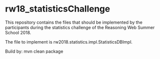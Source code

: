 # rw18_statisticsChallenge
This repository contains the files that should be implemented by the participants during the statistics challenge of the Reasoning Web Summer School 2018.

The file to implement is rw2018.statistics.impl.StatisticsDBImpl.

Build by:
mvn clean package